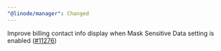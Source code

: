 ```yaml
---
"@linode/manager": Changed
---
```


Improve billing contact info display when Mask Sensitive Data setting is enabled ([#11276](https://github.com/linode/manager/pull/11276))
